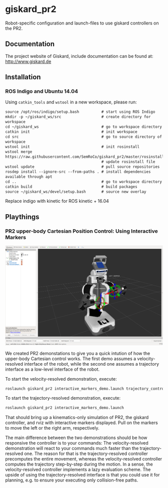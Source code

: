 # giskard_pr2

Robot-specific configuration and launch-files to use giskard controllers on the PR2.

## Documentation
The project website of Giskard, include documentation can be found at: <http://www.giskard.de>

## Installation
### ROS Indigo and Ubuntu 14.04
Using ```catkin_tools``` and ```wstool``` in a new workspace, please run:
```
source /opt/ros/indigo/setup.bash          # start using ROS Indigo
mkdir -p ~/giskard_ws/src                  # create directory for workspace
cd ~/giskard_ws                            # go to workspace directory
catkin init                                # init workspace
cd src                                     # go to source directory of workspace
wstool init                                # init rosinstall
wstool merge https://raw.githubusercontent.com/SemRoCo/giskard_pr2/master/rosinstall/catkin_indigo.rosinstall
                                           # update rosinstall file
wstool update                              # pull source repositories
rosdep install --ignore-src --from-paths . # install dependencies available through apt
cd ..                                      # go to workspace directory
catkin build                               # build packages
source ~/giskard_ws/devel/setup.bash       # source new overlay
```
Replace indigo with kinetic for ROS kinetic + 16.04

## Playthings
### PR2 upper-body Cartesian Position Control: Using Interactive Markers

![rviz view](https://raw.githubusercontent.com/SemRoCo/giskard_pr2/master/doc/pr2_interactive_markers.png)

We created PR2 demonstations to give you a quick intution of how the upper-body Cartesian control works. The first demo assumes a velocity-resolved interface of the robot, while the second one assumes a trajectory interface as a low-level interface of the robot.

To start the velocity-resolved demonstration, execute:

```bash
roslaunch giskard_pr2 interactive_markers_demo.launch trajectory_controller:=false
```

To start the trajectory-resolved demonstration, execute:
```bash
roslaunch giskard_pr2 interactive_markers_demo.launch
```

That should bring up a kinematics-only simulation of PR2, the giskard controller, and rviz with interactive markers displayed. Pull on the markers to move the left or the right arm, respectively. 

The main difference between the two demonstrations should be how responsive the controller is to your commands: The velocity-resolved demonstration will react to your commands much faster than the trajectory-resolved one. The reason for that is the trajectory-resolved controller precomputes the entire movement, whereas the velocity-resolved controller computes the trajectory step-by-step during the motion. In a sense, the velocity-resolved controller implements a lazy evaluation scheme. The upside of using the trajectory-resolved interface is that you could use it for planning, e.g. to ensure your executing only collision-free paths.
